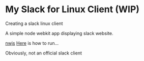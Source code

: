 # My Slack for Linux Client (WIP)

Creating a slack linux client

A simple node webkit app displaying
slack website.

[nwjs](https://github.com/nwjs/nw.js)
[Here](https://github.com/nwjs/nw.js/wiki/How-to-run-apps) is how to run...

Obviously, not an official slack client
